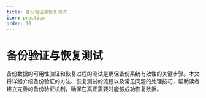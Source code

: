 ```yaml
---
title: 备份验证与恢复测试
icon: practice
order: 10
---
```


# 备份验证与恢复测试

备份数据的可用性验证和恢复过程的测试是确保备份系统有效性的关键步骤。本文将详细介绍备份验证的方法、恢复测试的流程以及常见问题的处理技巧，帮助读者建立完善的备份验证机制，确保在真正需要时能够成功恢复数据。
